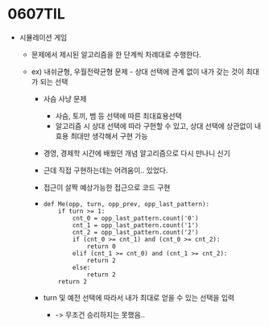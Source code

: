 # 0607TIL



* 시뮬레이션 게임

  * 문제에서 제시된 알고리즘을 한 단계씩 차례대로 수행한다.

  * ex) 내쉬균형, 우월전략균형 문제 - 상대 선택에 관계 없이 내가 갖는 것이 최대가 되는 선택

    * 사슴 사냥 문제
      * 사슴, 토끼, 뱀 등 선택에 따른 최대효용선택
      * 알고리즘 시 상대 선택에 따라 구현할 수 있고, 상대 선택에 상관없이 내 효용 최대만 생각해서 구현 가능 

    * 경영, 경제학 시간에 배웠던 개념 알고리즘으로 다시 만나니 신기 

    * 근데 직접 구현하는데는 어려움이.. 있었다.

    * 접근이 살짝 예상가능한 접근으로 코드 구현

    * ```
      def Me(opp, turn, opp_prev, opp_last_pattern):
          if turn >= 1:
              cnt_0 = opp_last_pattern.count('0')
              cnt_1 = opp_last_pattern.count('1')
              cnt_2 = opp_last_pattern.count('2')
              if (cnt_0 >= cnt_1) and (cnt_0 >= cnt_2):
                  return 0
              elif (cnt_1 >= cnt_0) and (cnt_1 >= cnt_2):
                  return 2
              else:
                  return 2
          return 2
      ```

    * turn 및 예전 선택에 따라서 내가 최대로 얻을 수 있는 선택을 입력
      * -> 무조건 승리하지는 못했음..
